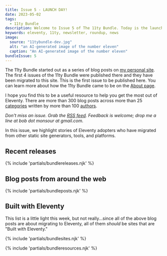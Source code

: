 ```yaml
---
title: Issue 5 - LAUNCH DAY!
date: 2023-05-02
tags:
  - 11ty Bundle
description: Welcome to Issue 5 of The 11ty Bundle. Today is the launch of 11tybundle.dev. The site includes resources for all things Eleventy. Read on to learn more.
keywords: eleventy, 11ty, newsletter, roundup, news
image:
  source: "11tybundle-dev.jpg"
  alt: "an AI-generated image of the number eleven"
  caption: "An AI-generated image of the number eleven"
bundleIssue: 5
---
```


The 11ty Bundle started out as a series of blog posts on [my personal site](https://www.bobmonsour.com/). The first 4 issues of the 11ty Bundle were published there and they have been migrated to this site. This is the first issue to be published here. You can learn more about how the 11ty Bundle came to be on the [About page](/about/).

I hope you find this to be a useful resource to help you get the most out of Eleventy. There are more than 300 blog posts across more than 25 [categories](/categories/) written by more than 100 [authors](/authors/).

_Don't miss an issue. Grab the [RSS feed](https://www.11tybundle.dev/feed.xml). Feedback is welcome; drop me a line at bob dot monsour at gmail.com._

In this issue, we highlight stories of Eleventy adopters who have migrated from other static site generators, tools, and platforms.

## Recent releases

{% include 'partials/bundlereleases.njk' %}

## Blog posts from around the web

{% include 'partials/bundleposts.njk' %}

## Built with Eleventy

This list is a little light this week, but not really...since all of the above blog posts are about migrating to Eleventy, all of them _should_ be sites that are "Built with Eleventy."

{% include 'partials/bundlesites.njk' %}

{% include 'partials/bundleresources.njk' %}
